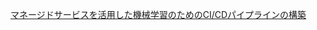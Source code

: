 
[マネージドサービスを活用した機械学習のためのCI/CDパイプラインの構築](https://aws.amazon.com/jp/blogs/news/brainpad-ml-cicd-pipeline/)


